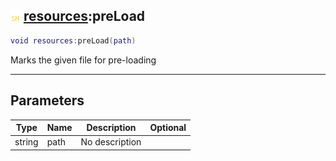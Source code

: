 ## ![shared](.gitbook/assets/shared.png) [resources](./readme/resources/README.md):preLoad

```lua
void resources:preLoad(path)
```

Marks the given file for pre-loading

------
## Parameters

| Type   | Name | Description | Optional |
| ------ | ---- | ----------- | -------: |
| string | path | No description |  |

